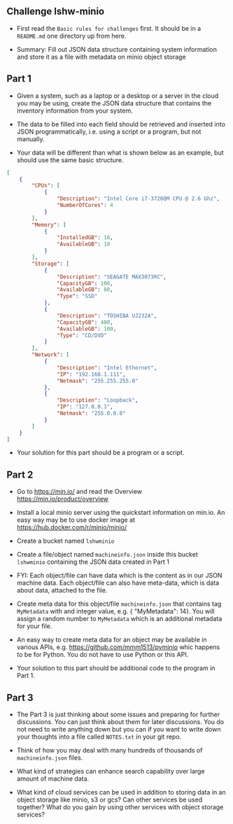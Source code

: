 ## Challenge lshw-minio

* First read the `Basic rules for challenges` first. It should be in a `README.md` one directory up from here.

* Summary: Fill out JSON data structure containing system information and store it as a file with metadata on minio object storage


## Part 1

* Given a system, such as a laptop or a desktop or a server 
in the cloud you may be using, create the JSON data structure that 
contains the inventory information from your system. 

* The data to be filled into each field should be
retrieved and inserted into JSON programmatically, i.e. using a script or a program, but not manually. 

* Your data will be different than what is
shown below as an example, but should use the same basic structure.


```json
[
    {
        "CPUs": [
            {
                "Description": "Intel Core i7-3720QM CPU @ 2.6 Ghz",
                "NumberOfCores": 4
            }  
        ],
        "Memory": [
            {
                "InstalledGB": 16,
                "AvailableGB": 10
            }
        ],
        "Storage": [
            {
                "Description": "SEAGATE MAX3073RC",
                "CapacityGB": 100,
                "AvailableGB": 80,
                "Type": "SSD"
            },
            { 
                "Description": "TOSHIBA UJ232A",
                "CapacityGB": 400,
                "AvailableGB": 100,
                "Type": "CD/DVD"
            }
        ],
        "Network": [
            {
                "Description": "Intel Ethernet",
                "IP": "192.168.1.111",
                "Netmask": "255.255.255.0" 
            },
            {
                "Description": "Loopback",
                "IP": "127.0.0.1",
                "Netmask": "255.0.0.0"
            }
        ]
    }
]

```

* Your solution for this part should be a program or a script.

## Part 2

* Go to https://min.io/ and read the Overview https://min.io/product/overview

* Install a local minio server using the quickstart information on min.io.  An
easy way may be to use docker image at https://hub.docker.com/r/minio/minio/ 

* Create a bucket named `lshwminio`

* Create a file/object named `machineinfo.json` inside this bucket `lshwminio` containing the JSON data created in Part 1

* FYI: Each object/file can have data which is the content as in our JSON machine data.  Each object/file can also have meta-data, which is data about data, attached to the file.

* Create meta data for this object/file `machineinfo.json` that contains tag `MyMetadata` with and integer value, e.g. { "MyMetadata": 14}.  You will assign a random
number to `MyMetadata` which is  an additional metadata for your file.

* An easy way to
create meta data for an object may be available in various APIs, e.g. https://github.com/mmm1513/pyminio whic happens to be for Python. You do not have to use Python or this API. 

* Your solution to this part should be additional code to the program in Part 1.

## Part 3

* The Part 3 is just thinking about some issues and preparing for further discussions. You can just think about them for later discussions. You do not need to write anything down but you can if you want to write down your thoughts into a file called `NOTES.txt` in your git repo.

* Think of how you may deal with many hundreds of thousands of `machineinfo.json` files.

* What kind of strategies can enhance search capability over large amount of machine data.  

* What kind of cloud services can be used in addition to storing  data in an object storage like minio, s3 or gcs?  Can other services be used together? What do you gain by using other services with object storage services?

